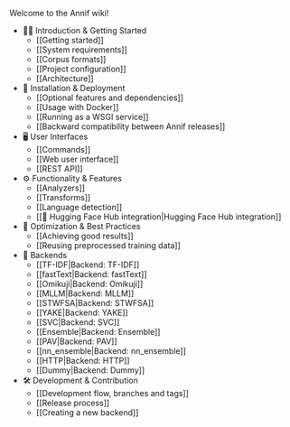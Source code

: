 Welcome to the Annif wiki!

* 🧑‍💻 Introduction & Getting Started
  * [[Getting started]]
  * [[System requirements]]
  * [[Corpus formats]]
  * [[Project configuration]]
  * [[Architecture]]
* 🚀 Installation & Deployment
  * [[Optional features and dependencies]]
  * [[Usage with Docker]]
  * [[Running as a WSGI service]]
  * [[Backward compatibility between Annif releases]]
* 🖥️ User Interfaces
  * [[Commands]]
  * [[Web user interface]]
  * [[REST API]]
* ⚙️ Functionality & Features
  * [[Analyzers]]
  * [[Transforms]]
  * [[Language detection]]
  * [[🤗 Hugging Face Hub integration|Hugging Face Hub integration]]
* 🎯 Optimization & Best Practices
  * [[Achieving good results]]
  * [[Reusing preprocessed training data]]
* 🧩 Backends
  * [[TF-IDF|Backend: TF-IDF]]
  * [[fastText|Backend: fastText]]
  * [[Omikuji|Backend: Omikuji]]
  * [[MLLM|Backend: MLLM]]
  * [[STWFSA|Backend: STWFSA]]
  * [[YAKE|Backend: YAKE]]
  * [[SVC|Backend: SVC]]
  * [[Ensemble|Backend: Ensemble]]
  * [[PAV|Backend: PAV]]
  * [[nn_ensemble|Backend: nn_ensemble]]
  * [[HTTP|Backend: HTTP]]
  * [[Dummy|Backend: Dummy]]
* 🛠️ Development & Contribution
  * [[Development flow, branches and tags]]
  * [[Release process]]
  * [[Creating a new backend]]

